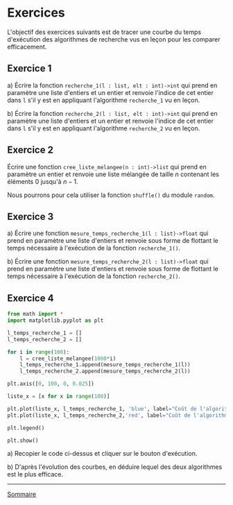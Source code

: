 # Exercices

L'objectif des exercices suivants est de tracer une courbe du temps d'exécution des algorithmes de recherche vus en leçon pour les comparer efficacement.

## Exercice 1

a) Écrire la fonction `recherche_1(l : list, elt : int)->int` qui prend en paramètre une liste d'entiers et un entier et renvoie l'indice de cet entier dans `l` s'il y est en appliquant l'algorithme `recherche_1` vu en leçon.

b) Écrire la fonction `recherche_2(l : list, elt : int)->int` qui prend en paramètre une liste d'entiers et un entier et renvoie l'indice de cet entier dans `l` s'il y est en appliquant l'algorithme `recherche_2` vu en leçon.

## Exercice 2

Écrire une fonction `cree_liste_melangee(n : int)->list` qui prend en paramètre un entier et renvoie une liste mélangée de taille $n$ contenant les éléments $0$ jusqu'à $n-1$.

Nous pourrons pour cela utiliser la fonction `shuffle()` du module `random`.

## Exercice 3

a) Écrire une fonction `mesure_temps_recherche_1(l : list)->float` qui prend en paramètre une liste d'entiers et renvoie sous forme de flottant le temps nécessaire à l'exécution de la fonction `recherche_1()`.

b) Écrire une fonction `mesure_temps_recherche_2(l : list)->float` qui prend en paramètre une liste d'entiers et renvoie sous forme de flottant le temps nécessaire à l'exécution de la fonction `recherche_2()`.

## Exercice 4

```python
from math import *
import matplotlib.pyplot as plt

l_temps_recherche_1 = []
l_temps_recherche_2 = []

for i in range(100):
    l = cree_liste_melangee(1000*i)
    l_temps_recherche_1.append(mesure_temps_recherche_1(l))
    l_temps_recherche_2.append(mesure_temps_recherche_2(l))

plt.axis([0, 100, 0, 0.025])

liste_x = [x for x in range(100)]

plt.plot(liste_x, l_temps_recherche_1, 'blue', label="Coût de l'algorithme recherche_1")
plt.plot(liste_x, l_temps_recherche_2,'red', label="Coût de l'algorithme recherche_2")

plt.legend()

plt.show()
```

a) Recopier le code ci-dessus et cliquer sur le bouton d'exécution.

b) D'après l'évolution des courbes, en déduire lequel des deux algorithmes est le plus efficace.

_____________

[Sommaire](./../../README.md)
